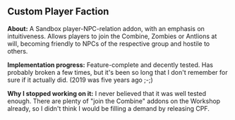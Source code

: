 ## Custom Player Faction

**About:**
A Sandbox player-NPC-relation addon, with an emphasis on intuitiveness. Allows players to join the Combine, Zombies or Antlions at will, becoming friendly to NPCs of the respective group and hostile to others.

**Implementation progress:**
Feature-complete and decently tested. Has probably broken a few times, but it's been so long that I don't remember for sure if it actually did. (2019 was five years ago ;-;)

**Why I stopped working on it:**
I never believed that it was well tested enough. There are plenty of "join the Combine" addons on the Workshop already, so I didn't think I would be filling a demand by releasing CPF.